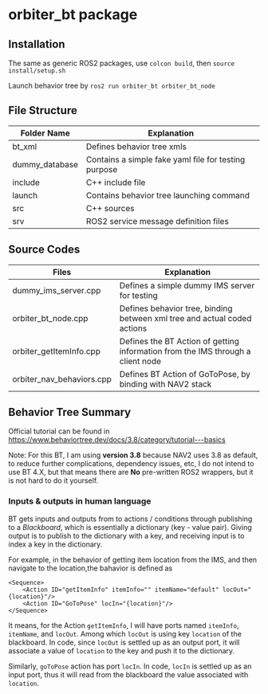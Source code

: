 # orbiter_bt package

## Installation

The same as generic ROS2 packages, use `colcon build`, then `source install/setup.sh`

Launch behavior tree by `ros2 run orbiter_bt orbiter_bt_node`

## File Structure

| Folder Name    | Explanation                                          |
| -------------- | ---------------------------------------------------- |
| bt_xml         | Defines behavior tree xmls                           |
| dummy_database | Contains a simple fake yaml file for testing purpose |
| include        | C++ include file                                     |
| launch         | Contains behavior tree launching command             |
| src            | C++ sources                                          |
| srv            | ROS2 service message definition files                |

## Source Codes

| Files                     | Explanation                                                  |
| ------------------------- | ------------------------------------------------------------ |
| dummy_ims_server.cpp      | Defines a simple dummy IMS server for testing                |
| orbiter_bt_node.cpp       | Defines behavior tree, binding between xml tree and actual coded actions |
| orbiter_getItemInfo.cpp   | Defines the BT Action of getting information from the IMS through a client node |
| orbiter_nav_behaviors.cpp | Defines BT Action of GoToPose, by binding with NAV2 stack    |

## Behavior Tree Summary

Official tutorial can be found in https://www.behaviortree.dev/docs/3.8/category/tutorial---basics

Note: For this BT, I am using **version 3.8** because NAV2 uses 3.8 as default, to reduce further complications,  dependency issues, etc, I do not intend to use BT 4.X, but that means there are **No** pre-written ROS2 wrappers, but it is not hard to do it yourself.

### Inputs & outputs in human language

BT gets inputs and outputs from to actions / conditions through publishing to a *Blackboard*, which is essentially a dictionary (key - value pair). Giving output is to publish to the dictionary with a key, and receiving input is to index a key in the dictionary.

For example, in the behavior of getting item location from the IMS, and then navigate to the location,the bahavior is defined as
```
<Sequence>
    <Action ID="getItemInfo" itemInfo="" itemName="default" locOut="{location}"/>
    <Action ID="GoToPose" locIn="{location}"/>
</Sequence>
```

It means, for the Action `getItemInfo`, I will have ports named `itemInfo`, `itemName`, and `locOut`. Among which `locOut` is using key `location` of the blackboard. In code, since `locOut` is settled up as an output port, it will associate a value of `location` to the key and push it to the dictionary.

Similarly, `goToPose` action has port `locIn`. In code, `locIn` is settled up as an input port, thus it will read from the blackboard the value associated with `location`.







 